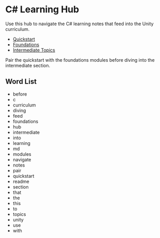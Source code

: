 # C# Learning Hub

Use this hub to navigate the C# learning notes that feed into the Unity curriculum.

- [Quickstart](quickstart.md)
- [Foundations](foundations/README.md)
- [Intermediate Topics](intermediate/README.md)

Pair the quickstart with the foundations modules before diving into the intermediate section.

## Word List
- before
- c
- curriculum
- diving
- feed
- foundations
- hub
- intermediate
- into
- learning
- md
- modules
- navigate
- notes
- pair
- quickstart
- readme
- section
- that
- the
- this
- to
- topics
- unity
- use
- with
